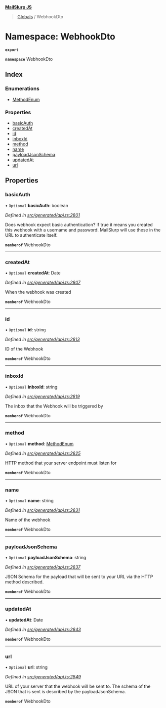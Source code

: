 **[MailSlurp JS](../README.md)**

> [Globals](../README.md) / WebhookDto

# Namespace: WebhookDto

**`export`** 

**`namespace`** WebhookDto

## Index

### Enumerations

* [MethodEnum](../enums/webhookdto.methodenum.md)

### Properties

* [basicAuth](webhookdto.md#basicauth)
* [createdAt](webhookdto.md#createdat)
* [id](webhookdto.md#id)
* [inboxId](webhookdto.md#inboxid)
* [method](webhookdto.md#method)
* [name](webhookdto.md#name)
* [payloadJsonSchema](webhookdto.md#payloadjsonschema)
* [updatedAt](webhookdto.md#updatedat)
* [url](webhookdto.md#url)

## Properties

### basicAuth

• `Optional` **basicAuth**: boolean

*Defined in [src/generated/api.ts:2801](https://github.com/mailslurp/mailslurp-client/blob/c6aef6d/src/generated/api.ts#L2801)*

Does webhook expect basic authentication? If true it means you created this webhook with a username and password. MailSlurp will use these in the URL to authenticate itself.

**`memberof`** WebhookDto

___

### createdAt

• `Optional` **createdAt**: Date

*Defined in [src/generated/api.ts:2807](https://github.com/mailslurp/mailslurp-client/blob/c6aef6d/src/generated/api.ts#L2807)*

When the webhook was created

**`memberof`** WebhookDto

___

### id

• `Optional` **id**: string

*Defined in [src/generated/api.ts:2813](https://github.com/mailslurp/mailslurp-client/blob/c6aef6d/src/generated/api.ts#L2813)*

ID of the Webhook

**`memberof`** WebhookDto

___

### inboxId

• `Optional` **inboxId**: string

*Defined in [src/generated/api.ts:2819](https://github.com/mailslurp/mailslurp-client/blob/c6aef6d/src/generated/api.ts#L2819)*

The inbox that the Webhook will be triggered by

**`memberof`** WebhookDto

___

### method

• `Optional` **method**: [MethodEnum](../enums/webhookdto.methodenum.md)

*Defined in [src/generated/api.ts:2825](https://github.com/mailslurp/mailslurp-client/blob/c6aef6d/src/generated/api.ts#L2825)*

HTTP method that your server endpoint must listen for

**`memberof`** WebhookDto

___

### name

• `Optional` **name**: string

*Defined in [src/generated/api.ts:2831](https://github.com/mailslurp/mailslurp-client/blob/c6aef6d/src/generated/api.ts#L2831)*

Name of the webhook

**`memberof`** WebhookDto

___

### payloadJsonSchema

• `Optional` **payloadJsonSchema**: string

*Defined in [src/generated/api.ts:2837](https://github.com/mailslurp/mailslurp-client/blob/c6aef6d/src/generated/api.ts#L2837)*

JSON Schema for the payload that will be sent to your URL via the HTTP method described.

**`memberof`** WebhookDto

___

### updatedAt

•  **updatedAt**: Date

*Defined in [src/generated/api.ts:2843](https://github.com/mailslurp/mailslurp-client/blob/c6aef6d/src/generated/api.ts#L2843)*

**`memberof`** WebhookDto

___

### url

• `Optional` **url**: string

*Defined in [src/generated/api.ts:2849](https://github.com/mailslurp/mailslurp-client/blob/c6aef6d/src/generated/api.ts#L2849)*

URL of your server that the webhook will be sent to. The schema of the JSON that is sent is described by the payloadJsonSchema.

**`memberof`** WebhookDto
